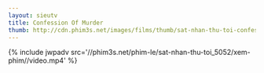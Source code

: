 ```yaml
---
layout: sieutv
title: Confession Of Murder
thumb: http://cdn.phim3s.net/images/films/thumb/sat-nhan-thu-toi-confession-of-murder-2012.jpg
---
```

{% include jwpadv src='//phim3s.net/phim-le/sat-nhan-thu-toi_5052/xem-phim//video.mp4' %}